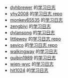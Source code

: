 * [dyhbrewer](https://github.com/dyhbrewer) 的[学习日志](https://dyhbrewer.gitbooks.io/frontend/content)
* [yhy2008](https://github.com/yhy2008) 的[学习日志 repo](https://github.com/yhy2008/jsmagic-learning-log)
* [monkey65535](https://github.com/monkey65535) 的[学习日志](https://monkey65535.gitbooks.io/blackmaigc-javascrpt/content/)
* [zengbiyi](https://github.com/zengbiyi) 的[学习日志](https://zengbiyi.gitbooks.io/zby_js/content/)
* [dylansong](https://github.com/dylansong) 的[学习日志](https://dylansong.gitbooks.io/jsmagic-learning-log/content/day1.html)
* [littlewey](https://github.com/littlewey) 的[学习日志 repo](https://github.com/littlewey/jsmagic-learning-log)
* [sevico](https://github.com/sevico) 的[学习日志 repo](https://github.com/sevico/jsmagic-learning-log)
* [walkingway](https://github.com/walkingway) 的[学习日志](https://walkingway.gitbooks.io/js/content)
* [guibin1989](https://github.com/guibin1989) 的[学习日志](https://guibin1989.gitbooks.io/jsmagic/content)
* [wien-wyc](https://github.com/wien-wyc) 的[学习日志](https://wien-wyc.gitbooks.io/jsmagic-learning-log/content/)
* [hit1024](https://github.com/hit1024) 的[学习日志](https://hit1024.gitbooks.io/jsmagic-learning-log/content/)